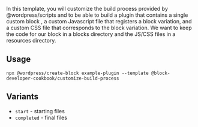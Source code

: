 In this template, you will customize the build process provided by @wordpress/scripts and to be able to build a plugin that contains a single custom block , a custom Javascript file that registers a block variation, and a custom CSS file that corresponds to the block variation. We want to keep the code for our block in a blocks directory and the JS/CSS files in a resources directory.

## Usage

`npx @wordpress/create-block example-plugin --template @block-developer-cookbook/customize-build-process`

## Variants

-   `start` - starting files
-   `completed` - final files
